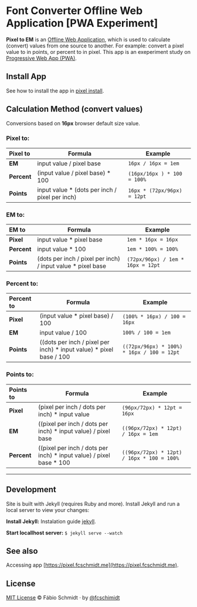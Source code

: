 # Font Converter Offline Web Application [PWA Experiment]

**Pixel to EM** is an [Offline Web Application](https://developers.google.com/web/fundamentals/instant-and-offline/web-storage/offline-for-pwa?hl=pt-br), which is used to calculate (convert) values from one source to another. For example: convert a pixel value to in points, or percent to in pixel.
This app is an exeperiment study on [Progressive Web App (PWA)](https://developers.google.com/web/progressive-web-apps/).


## Install App

See how to install the app in [pixel install](https://pixel.fcschmidt.me/install-app.html).

## Calculation Method (convert values)
Conversions based on **16px** browser default size value.

### Pixel to:
Pixel to|Formula|Example
:--|--|--
**EM**|input value / pixel base|`16px / 16px = 1em`
**Percent**|(input value / pixel base) * 100| `(16px/16px ) * 100 = 100%`
**Points**|input value * (dots per inch / pixel per inch)|`16px * (72px/96px) = 12pt`


### EM to:
EM to|Formula|Example
:--|--|--
**Pixel**|input value * pixel base|`1em * 16px = 16px`
**Percent**|input value * 100|`1em * 100% = 100%`
**Points**|(dots per inch / pixel per inch) / input value * pixel base|`(72px/96px) / 1em * 16px = 12pt`


### Percent to:
Percent to|Formula|Example
:--|--|--
**Pixel**|(input value * pixel base) / 100|`(100% * 16px) / 100 = 16px`
**EM**|input value / 100|`100% / 100 = 1em`
**Points**|((dots per inch / pixel per inch) * input value) * pixel base / 100|`((72px/96px) * 100%) * 16px / 100 = 12pt`


### Points to:
Points to|Formula|Example
:--|--|--
**Pixel**|(pixel per inch / dots per inch) * input value|`(96px/72px) * 12pt = 16px`
**EM**|((pixel per inch / dots per inch) * input value) / pixel base|`((96px/72px) * 12pt) / 16px = 1em`
**Percent**| ((pixel per inch / dots per inch) * input value) / pixel base * 100|`((96px/72px) * 12pt) / 16px * 100 = 100%`


****


## Development
Site is built with Jekyll (requires Ruby and more). Install Jekyll and run a local server to view your changes:

**Install Jekyll:**
Instalation guide [jekyll](https://jekyllrb.com/docs/installation/).

**Start locallhost server:**
`$ jekyll serve --watch`

## See also
Accessing app [https://pixel.fcschmidt.me](https://pixel.fcschmidt.me).


## License
[MIT License](https://opensource.org/licenses/MIT) © Fábio Schmidt &middot; by [@fcschimidt](https://twitter.com/fcschimidt)
